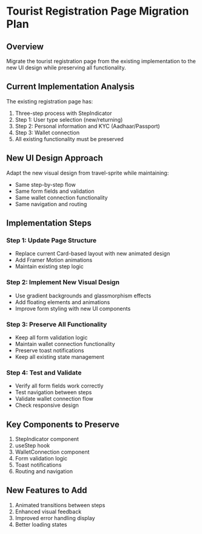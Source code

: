 # Tourist Registration Page Migration Plan

## Overview
Migrate the tourist registration page from the existing implementation to the new UI design while preserving all functionality.

## Current Implementation Analysis
The existing registration page has:
1. Three-step process with StepIndicator
2. Step 1: User type selection (new/returning)
3. Step 2: Personal information and KYC (Aadhaar/Passport)
4. Step 3: Wallet connection
5. All existing functionality must be preserved

## New UI Design Approach
Adapt the new visual design from travel-sprite while maintaining:
- Same step-by-step flow
- Same form fields and validation
- Same wallet connection functionality
- Same navigation and routing

## Implementation Steps

### Step 1: Update Page Structure
- Replace current Card-based layout with new animated design
- Add Framer Motion animations
- Maintain existing step logic

### Step 2: Implement New Visual Design
- Use gradient backgrounds and glassmorphism effects
- Add floating elements and animations
- Improve form styling with new UI components

### Step 3: Preserve All Functionality
- Keep all form validation logic
- Maintain wallet connection functionality
- Preserve toast notifications
- Keep all existing state management

### Step 4: Test and Validate
- Verify all form fields work correctly
- Test navigation between steps
- Validate wallet connection flow
- Check responsive design

## Key Components to Preserve
1. StepIndicator component
2. useStep hook
3. WalletConnection component
4. Form validation logic
5. Toast notifications
6. Routing and navigation

## New Features to Add
1. Animated transitions between steps
2. Enhanced visual feedback
3. Improved error handling display
4. Better loading states